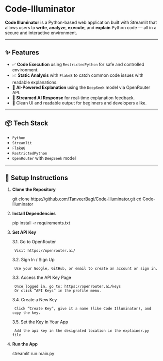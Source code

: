 # Code-Illuminator

**Code Illuminator** is a Python-based web application built with Streamlit that allows users to **write**, **analyze**, **execute**, and **explain** Python code — all in a secure and interactive environment.

---

## ✨ Features

- ✅ **Code Execution** using `RestrictedPython` for safe and controlled environment.
- 📈 **Static Analysis** with `Flake8` to catch common code issues with readable explanations.
- 🤖 **AI-Powered Explanation** using the `DeepSeek` model via OpenRouter API.
- 💬 **Streamed AI Response** for real-time explanation feedback.
- 🧼 Clean UI and readable output for beginners and developers alike.

---

## 📦 Tech Stack

- `Python`
- `Streamlit`
- `Flake8`
- `RestrictedPython`
- `OpenRouter` with `DeepSeek` model

---

## 🚀 Setup Instructions

1. **Clone the Repository**
   
   git clone https://github.com/TanveerBagi/Code-Illuminator.git
   cd Code-Illuminator

2. **Install Dependencies**
   
   pip install -r requirements.txt

3. **Set API Key**
   
   3.1. Go to OpenRouter
   
        Visit https://openrouter.ai/

   3.2. Sign In / Sign Up
   
        Use your Google, GitHub, or email to create an account or sign in.

   3.3. Access the API Key Page
   
        Once logged in, go to: https://openrouter.ai/keys
        Or click “API Keys” in the profile menu.

   3.4. Create a New Key
   
        Click “Create Key”, give it a name (like Code Illuminator), and copy the key.

   3.5. Set the Key in Your App
   
        Add the api key in the designated location in the explainer.py file

4. **Run the App**
   
   streamlit run main.py
